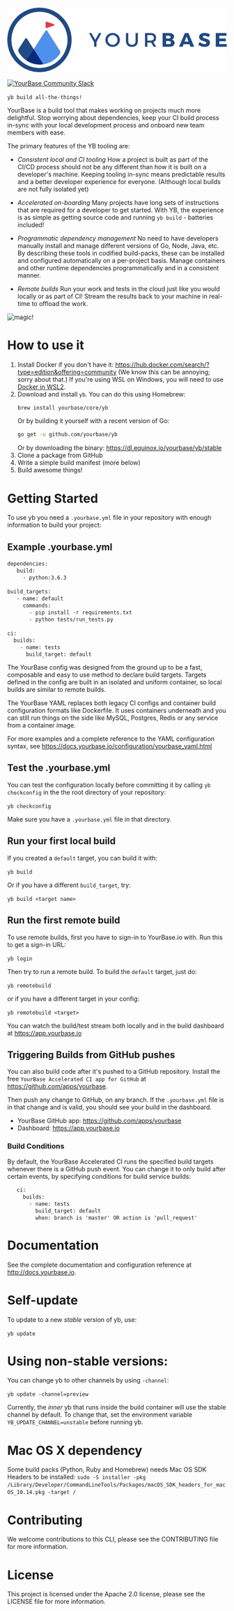 ![YourBase](docs/images/Logo-Horiz-On-White@1x.jpg "YourBase")

[![YourBase Community Slack](https://img.shields.io/badge/slack-@yourbase/community-blue.svg?logo=slack)](https://slack.yourbase.io)

`yb build all-the-things!`

YourBase is a build tool that makes working on projects much more delightful. Stop worrying
about dependencies, keep your CI build process in-sync with your local
development process and onboard new team members with ease.

The primary features of the YB tooling are:

* *Consistent local and CI tooling* How a project is built as part of the
  CI/CD process should not be any different than how it is built on a
  developer's machine. Keeping tooling in-sync means predictable results and 
  a better developer experience for everyone. (Although local builds are not 
  fully isolated yet)

* *Accelerated on-boarding* Many projects have long sets of instructions that 
  are required for a developer to get started. With YB, the experience is as 
  simple as getting source code and running `yb build` - batteries included!

* *Programmatic dependency management* No need to have developers manually
  install and manage different versions of Go, Node, Java, etc. By describing
  these tools in codified build-packs, these can be installed and configured 
  automatically on a per-project basis. Manage containers and other runtime 
  dependencies programmatically and in a consistent manner. 

* *Remote builds* Run your work and tests in the cloud just like you would 
  locally or as part of CI! Stream the results back to your machine in real-time
  to offload the work.

![magic!](http://www.reactiongifs.com/r/mgc.gif)

# How to use it

1. Install Docker if you don't have it: https://hub.docker.com/search/?type=edition&offering=community (We know this can be annoying; sorry about that.) If you're using WSL on Windows, you will need to use [Docker in WSL2](https://code.visualstudio.com/blogs/2020/03/02/docker-in-wsl2).
1. Download and install `yb`. You can do this using Homebrew:
    ```sh
    brew install yourbase/core/yb
    ```
    Or by building it yourself with a recent version of Go:
    ```sh
    go get -u github.com/yourbase/yb
    ```
    Or by downloading the binary: https://dl.equinox.io/yourbase/yb/stable
1. Clone a package from GitHub 
1. Write a simple build manifest (more below)
1. Build awesome things!

# Getting Started

To use yb you need a `.yourbase.yml` file in your repository with
enough information to build your project:

## Example .yourbase.yml

```
dependencies:
   build:
     - python:3.6.3

build_targets:
   - name: default
     commands:
       - pip install -r requirements.txt
       - python tests/run_tests.py 

ci:
  builds:
    - name: tests
      build_target: default
```

The YourBase config was designed from the ground up to be a fast, composable
and easy to use method to declare build targets. Targets defined in the config
are built in an isolated and uniform container, so local builds are similar to
remote builds.

The YourBase YAML replaces both legacy CI configs and container build
configuration formats like Dockerfile. It uses containers underneath and you can
still run things on the side like MySQL, Postgres, Redis or any service from a
container image.

For more examples and a complete reference to the YAML configuration syntax,
see https://docs.yourbase.io/configuration/yourbase_yaml.html

## Test the .yourbase.yml

You can test the configuration locally before committing it by calling `yb checkconfig` in the the root directory of your repository:

`yb checkconfig`

Make sure you have a `.yourbase.yml` file in that directory.

## Run your first local build

If you created a `default` target, you can build it with:

`yb build`

Or if you have a different `build_target`, try:

`yb build <target name>`

## Run the first remote build

To use remote builds, first you have to sign-in to YourBase.io with. Run this to get a sign-in URL:

`yb login`

Then try to run a remote build. To build the `default` target, just do:

`yb remotebuild`

or if you have a different target in your config:

`yb remotebuild <target>`

You can watch the build/test stream both locally and in the build dashboard at https://app.yourbase.io

## Triggering Builds from GitHub pushes

You can also build code after it's pushed to a GitHub repository. Install the
  free `YourBase Accelerated CI app for GitHub` at https://github.com/apps/yourbase. 

Then push any change to GitHub, on any branch. If the `.yourbase.yml` file is in that change and is valid, you should see your build in the dashboard.

  - YourBase GitHub app: https://github.com/apps/yourbase
  - Dashboard: https://app.yourbase.io

### Build Conditions

By default, the YourBase Accelerated CI runs the specified build targets whenever there is
a GitHub push event. You can change it to only build after certain events,
by specifying conditions for build service builds:

```
   ci:
     builds:
       - name: tests
         build_target: default
         when: branch is 'master' OR action is 'pull_request'
```

# Documentation

See the complete documentation and configuration reference at http://docs.yourbase.io.

# Self-update

To update to a new *stable* version of yb, use:

`yb update`

# Using non-stable versions:

You can change yb to other channels by using `-channel`:

`yb update -channel=preview`

Currently, the _inner_ yb that runs inside the build container will use the stable channel by default. To change that, set the environment variable `YB_UPDATE_CHANNEL=unstable` before running yb.

# Mac OS X dependency

Some build packs (Python, Ruby and Homebrew) needs Mac OS SDK Headers to be installed:
`sudo -S installer -pkg /Library/Developer/CommandLineTools/Packages/macOS_SDK_headers_for_macOS_10.14.pkg -target /`

# Contributing 

We welcome contributions to this CLI, please see the CONTRIBUTING file for more
information. 

# License 

This project is licensed under the Apache 2.0 license, please see the LICENSE
file for more information.

